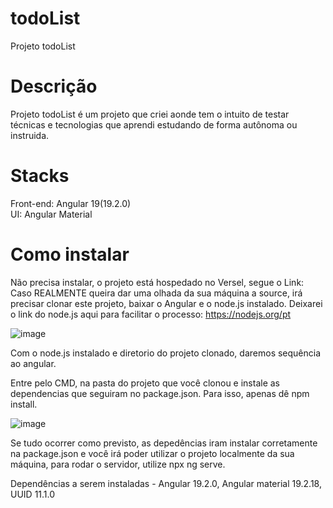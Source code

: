 # todoList
  Projeto todoList

# Descrição

  Projeto todoList é um projeto que criei aonde tem o intuito de testar técnicas e tecnologias que aprendi estudando de forma autônoma ou instruida.

# Stacks
  Front-end: Angular 19(19.2.0)  
  UI: Angular Material

# Como instalar
  Não precisa instalar, o projeto está hospedado no Versel, segue o Link:
  Caso REALMENTE queira dar uma olhada da sua máquina a source, irá precisar clonar este projeto, baixar o Angular e o node.js instalado. Deixarei o link do node.js aqui para facilitar o processo: https://nodejs.org/pt

  ![image](https://github.com/user-attachments/assets/a208b028-e9eb-474d-9814-d7a3788c5b1a)

  
  Com o node.js instalado e diretorio do projeto clonado, daremos sequência ao angular. 
  
  Entre pelo CMD, na pasta do projeto que você clonou e instale as dependencias que seguiram no package.json. Para isso, apenas dê npm install.

  ![image](https://github.com/user-attachments/assets/f3ea746e-b085-4f58-a6cc-15e2335e230d)


  Se tudo ocorrer como previsto, as depedências iram instalar corretamente na package.json e você irá poder utilizar o projeto localmente da sua máquina, para rodar o servidor, utilize npx ng serve.

  Dependências a serem instaladas - Angular 19.2.0, Angular material 19.2.18, UUID 11.1.0
  

